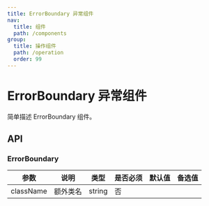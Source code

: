 ```yaml
---
title: ErrorBoundary 异常组件
nav:
  title: 组件
  path: /components
group:
  title: 操作组件
  path: /operation
  order: 99
---
```


# ErrorBoundary 异常组件

简单描述 ErrorBoundary 组件。

## API

### ErrorBoundary

| 参数      | 说明     | 类型   | 是否必须 | 默认值 | 备选值 |
| --------- | -------- | ------ | -------- | ------ | ------ |
| className | 额外类名 | string | 否       |        |        |
